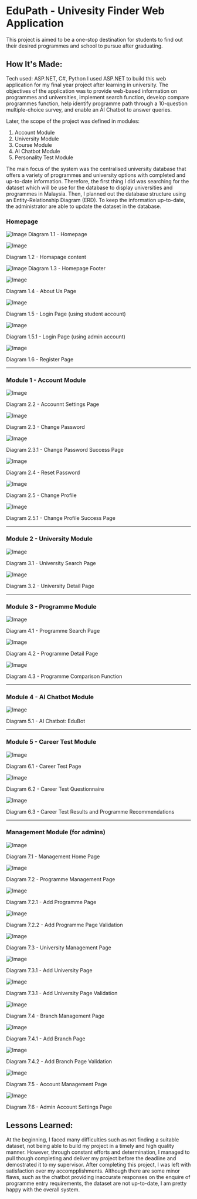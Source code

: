 # EduPath - Univesity Finder Web Application
This  project  is  aimed  to  be  a  one-stop  destination  for  students  to  find  out  their  desired programmes  and  school  to  pursue  after  graduating.

## How It's Made:
Tech used: ASP.NET, C#, Python
I used ASP.NET to build this web application for my final year project after learning in university. The objectives of the application was to provide web-based information on programmes and universities, implement search function, develop compare programmes function, help identify programme path through a  10-question  multiple-choice  survey, and enable an AI Chatbot to answer queries.

Later, the scope of the project was defined in modules: 
1. Account Module
2. University Module
3. Course Module
4. AI Chatbot Module
5. Personality Test Module


The main focus of the system was the centralised university database that offers a variety of programmes and university options with completed and up-to-date information. Therefore, the first thing I did was searching for the dataset which will be use for the database to display universities and programmes in Malaysia. Then, I planned out the database structure using an Entity-Relationship Diagram (ERD). To keep the information up-to-date, the administrator are able to update the dataset in the database.

### Homepage
![Image](https://github.com/user-attachments/assets/157aa947-8a23-49a5-9ce5-c1c01613584c)
Diagram 1.1 - Homepage

![Image](https://github.com/user-attachments/assets/d252d759-eddb-448c-bdbe-a7df5ec3debe)

Diagram 1.2 - Homapage content

![Image](https://github.com/user-attachments/assets/42b84e32-ea6b-40ca-b2b2-0c169edea30d)
Diagram 1.3 - Homepage Footer

![Image](https://github.com/user-attachments/assets/9341a2e9-0536-43d7-a4d1-3374abedf825)

Diagram 1.4 - About Us Page

![Image](https://github.com/user-attachments/assets/84fe51f6-b1b3-455c-b547-fd3cf23e0030)

Diagram 1.5 - Login Page (using student account)

![Image](https://github.com/user-attachments/assets/459311e4-0542-4b64-b0e4-855beb3aa98d)

Diagram 1.5.1 - Login Page (using admin account)

![Image](https://github.com/user-attachments/assets/7b708e03-ee92-4655-a214-2ddd7c0513d8)

Diagram 1.6 - Register Page

---------------------------------------------------------------------------------------------------------------------

### Module 1 - Account Module
![Image](https://github.com/user-attachments/assets/a1c31279-0a92-4042-8200-45c81fb41df1)

Diagram 2.2 - Accounnt Settings Page

![Image](https://github.com/user-attachments/assets/3e4dc3bd-6112-48e4-869f-175894822811)

Diagram 2.3 - Change Password

![Image](https://github.com/user-attachments/assets/e37ab69d-a447-4240-862e-955b75f6b03a)

Diagram 2.3.1 - Change Password Success Page

![Image](https://github.com/user-attachments/assets/da1782c1-192d-4bcb-a9f0-83326f0541df)

Diagram 2.4 - Reset Password

![Image](https://github.com/user-attachments/assets/962b456f-0817-483d-aa3a-8c0cd466184f)

Diagram 2.5 - Change Profile

![Image](https://github.com/user-attachments/assets/8c905687-c752-46d6-a1fe-50c3c82e154f)

Diagram 2.5.1 - Change Profile Success Page

---------------------------------------------------------------------------------------------------------------------

### Module 2 - University Module
![Image](https://github.com/user-attachments/assets/48eeb28b-3fef-45de-9009-66df1d382b53)

Diagram 3.1 - University Search Page

![Image](https://github.com/user-attachments/assets/1bb8419c-85fe-4e4d-aa34-10540799ad43)

Diagram 3.2 - University Detail Page

---------------------------------------------------------------------------------------------------------------------

### Module 3 - Programme Module
![Image](https://github.com/user-attachments/assets/307c4b4e-fb5b-46b8-99c5-68efced803e4)

Diagram 4.1 - Programme Search Page

![Image](https://github.com/user-attachments/assets/84d9801e-f74e-4f47-96ea-329a3818166e)

Diagram 4.2 - Programme Detail Page

![Image](https://github.com/user-attachments/assets/033cfe86-b8a6-4b97-b36f-254bf65e531c)

Diagram 4.3 - Programme Comparison Function 

---------------------------------------------------------------------------------------------------------------------

### Module 4 - AI Chatbot Module

![Image](https://github.com/user-attachments/assets/8d0e295a-113f-4632-894f-106f4aaafbc2)

Diagram 5.1 - AI Chatbot: EduBot

---------------------------------------------------------------------------------------------------------------------

### Module 5 - Career Test Module
![Image](https://github.com/user-attachments/assets/4f5ab41d-5c82-4c90-ac02-1d92cd6c9323)

Diagram 6.1 - Career Test Page

![Image](https://github.com/user-attachments/assets/6740c5e7-a5af-4f0a-9f0e-b15eb519016b)

Diagram 6.2 - Career Test Questionnaire

![Image](https://github.com/user-attachments/assets/08bba360-a947-4b9d-9f31-3fa68f8b2565)

Diagram 6.3 - Career Test Results and Programme Recommendations

---------------------------------------------------------------------------------------------------------------------

### Management Module (for admins)
![Image](https://github.com/user-attachments/assets/2d2ffab8-eb45-4f23-9bc2-b25c0390c49a)

Diagram 7.1 - Management Home Page

![Image](https://github.com/user-attachments/assets/6d8e8277-e9d9-4778-8470-ceafcb6d9816)

Diagram 7.2 - Programme Management Page

![Image](https://github.com/user-attachments/assets/ed27ebae-77ad-4324-8fc7-cbb4b131902e)

Diagram 7.2.1 - Add Programme Page

![Image](https://github.com/user-attachments/assets/3b29e629-320d-4adc-b007-a580b75e1d64)

Diagram 7.2.2 - Add Programme Page Validation

![Image](https://github.com/user-attachments/assets/7463202a-b274-436c-a458-a82c5af9bf14)

Diagram 7.3 - University Management Page

![Image](https://github.com/user-attachments/assets/9cbbec60-7976-415f-a9e3-578ae54c31c5)

Diagram 7.3.1 - Add University Page

![Image](https://github.com/user-attachments/assets/e7c7cdd7-7a92-47a5-bd65-abc5e53d984f)

Diagram 7.3.1 - Add University Page Validation

![Image](https://github.com/user-attachments/assets/def8b3f1-a3af-4f7a-a335-c88c9b1f2b93)

Diagram 7.4 - Branch Management Page

![Image](https://github.com/user-attachments/assets/69277c54-b39c-4f3e-8465-56d80b6d39c9)

Diagram 7.4.1 - Add Branch Page

![Image](https://github.com/user-attachments/assets/cf2054a0-6930-42bd-a5a2-a6092a28641b)

Diagram 7.4.2 - Add Branch Page Validation

![Image](https://github.com/user-attachments/assets/8549bde2-6c8e-4f6a-b53c-77cb23daa55c)

Diagram 7.5 - Account Management Page

![Image](https://github.com/user-attachments/assets/7100e12e-398e-45e8-aa24-ca26f6238b46)

Diagram 7.6 - Admin Account Settings Page

## Lessons Learned:
At the beginning, I faced many difficulties such as not finding a suitable dataset, not being able to build my project in a timely and high quality manner. However, through constant efforts and determination, I managed to pull though completing and deliver my project before the deadline and demostrated it to my supervisor. After completing this project, I was left with satisfaction over my accompplishments. Although there are some minor flaws, such as the chatbot providing inaccurate responses on the enquire of programme entry requirements, the dataset are not up-to-date, I am pretty happy with the overall system.

